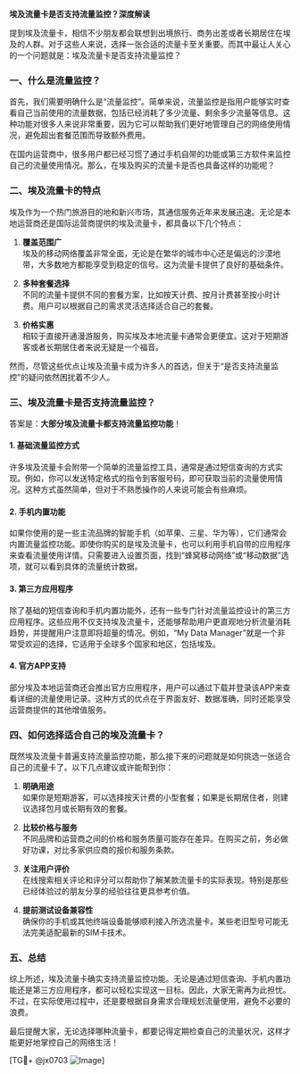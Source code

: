 **埃及流量卡是否支持流量监控？深度解读**

提到埃及流量卡，相信不少朋友都会联想到出境旅行、商务出差或者长期居住在埃及的人群。对于这些人来说，选择一张合适的流量卡至关重要。而其中最让人关心的一个问题就是：埃及流量卡是否支持流量监控？

### 一、什么是流量监控？

首先，我们需要明确什么是“流量监控”。简单来说，流量监控是指用户能够实时查看自己当前使用的流量数据，包括已经消耗了多少流量、剩余多少流量等信息。这种功能对很多人来说非常重要，因为它可以帮助我们更好地管理自己的网络使用情况，避免超出套餐范围而导致额外费用。

在国内运营商中，很多用户都已经习惯了通过手机自带的功能或第三方软件来监控自己的流量使用情况。那么，在埃及购买的流量卡是否也具备这样的功能呢？

### 二、埃及流量卡的特点

埃及作为一个热门旅游目的地和新兴市场，其通信服务近年来发展迅速。无论是本地运营商还是国际运营商提供的埃及流量卡，都具备以下几个特点：

1. **覆盖范围广**  
   埃及的移动网络覆盖非常全面，无论是在繁华的城市中心还是偏远的沙漠地带，大多数地方都能享受到稳定的信号。这为流量卡提供了良好的基础条件。

2. **多种套餐选择**  
   不同的流量卡提供不同的套餐方案，比如按天计费、按月计费甚至按小时计费。用户可以根据自己的需求灵活选择适合自己的套餐。

3. **价格实惠**  
   相较于直接开通漫游服务，购买埃及本地流量卡通常会更便宜。这对于短期游客或者长期居住者来说无疑是一个福音。

然而，尽管这些优点让埃及流量卡成为许多人的首选，但关于“是否支持流量监控”的疑问依然困扰着不少人。

### 三、埃及流量卡是否支持流量监控？

答案是：**大部分埃及流量卡都支持流量监控功能**！

#### 1. 基础流量监控方式
许多埃及流量卡会附带一个简单的流量监控工具，通常是通过短信查询的方式实现。例如，你可以发送特定格式的指令到客服号码，即可获取当前的流量使用情况。这种方式虽然简单，但对于不熟悉操作的人来说可能会有些麻烦。

#### 2. 手机内置功能
如果你使用的是一些主流品牌的智能手机（如苹果、三星、华为等），它们通常会内置流量监控功能。即使你购买的是埃及流量卡，也可以利用手机自带的应用程序来查看流量使用详情。只需要进入设置页面，找到“蜂窝移动网络”或“移动数据”选项，就可以看到具体的流量统计数据。

#### 3. 第三方应用程序
除了基础的短信查询和手机内置功能外，还有一些专门针对流量监控设计的第三方应用程序。这些应用不仅支持埃及流量卡，还能够帮助用户更直观地分析流量消耗趋势，并提醒用户注意即将超量的情况。例如，“My Data Manager”就是一个非常受欢迎的选择，它适用于全球多个国家和地区，包括埃及。

#### 4. 官方APP支持
部分埃及本地运营商还会推出官方应用程序，用户可以通过下载并登录该APP来查看详细的流量使用记录。这种方式的优点在于界面友好、数据准确，同时还能享受运营商提供的其他增值服务。

### 四、如何选择适合自己的埃及流量卡？

既然埃及流量卡普遍支持流量监控功能，那么接下来的问题就是如何挑选一张适合自己的流量卡了。以下几点建议或许能帮到你：

1. **明确用途**  
   如果你是短期游客，可以选择按天计费的小型套餐；如果是长期居住者，则建议选择包月或长期有效的套餐。

2. **比较价格与服务**  
   不同品牌和运营商之间的价格和服务质量可能存在差异。在购买之前，务必做好功课，对比多家供应商的报价和服务条款。

3. **关注用户评价**  
   在线搜索相关评论和评分可以帮助你了解某款流量卡的实际表现。特别是那些已经体验过的朋友分享的经验往往更具参考价值。

4. **提前测试设备兼容性**  
   确保你的手机或其他终端设备能够顺利接入所选流量卡。某些老旧型号可能无法完美适配最新的SIM卡技术。

### 五、总结

综上所述，埃及流量卡确实支持流量监控功能。无论是通过短信查询、手机内置功能还是第三方应用程序，都可以轻松实现这一目标。因此，大家无需再为此担忧。不过，在实际使用过程中，还是要根据自身需求合理规划流量使用，避免不必要的浪费。

最后提醒大家，无论选择哪种流量卡，都要记得定期检查自己的流量状况，这样才能更好地掌控自己的网络生活！

[TG💪+ @jx0703 ![Image](https://github.com/user-attachments/assets/dbca1d08-cadb-493c-b0ec-ad6f7a83f270)]